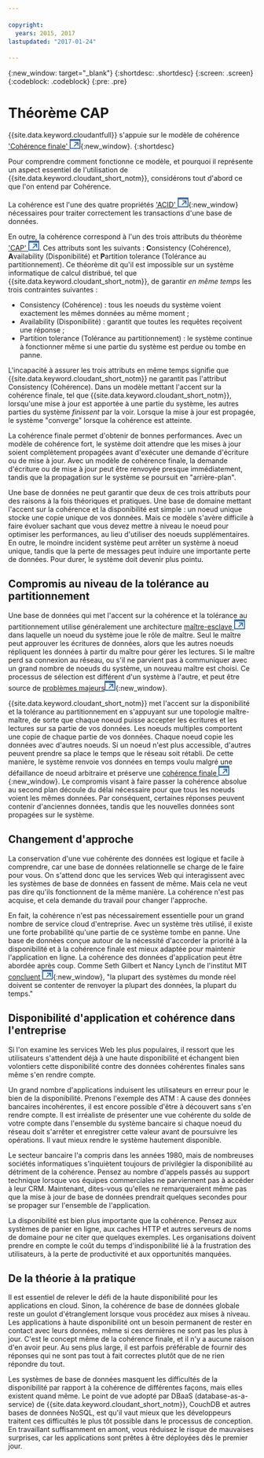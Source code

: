 ```yaml
---

copyright:
  years: 2015, 2017
lastupdated: "2017-01-24"

---
```


{:new_window: target="_blank"}
{:shortdesc: .shortdesc}
{:screen: .screen}
{:codeblock: .codeblock}
{:pre: .pre}

<!-- Acrolinx: 2017-01-24 -->

<div id="cap_theorem"></div>

<div id="consistency"></div>

# Théorème CAP

{{site.data.keyword.cloudantfull}} s'appuie sur le modèle de cohérence ['Cohérence finale' ![Icône de lien externe](../images/launch-glyph.svg "Icône de lien externe")](http://en.wikipedia.org/wiki/Eventual_consistency){:new_window}.
{:shortdesc}

Pour comprendre comment fonctionne ce modèle,
et pourquoi il représente un aspect essentiel de l'utilisation de {{site.data.keyword.cloudant_short_notm}},
considérons tout d'abord ce que l'on entend par Cohérence.

La cohérence est l'une des quatre propriétés ['ACID' ![Icône de lien externe](../images/launch-glyph.svg "Icône de lien externe")](https://en.wikipedia.org/wiki/ACID){:new_window} nécessaires pour traiter correctement les transactions d'une base de données.

En outre, la cohérence correspond à l'un des trois attributs du théorème
<a href="http://en.wikipedia.org/wiki/CAP_Theorem" target="_blank">'CAP' <img src="../images/launch-glyph.svg" alt="Icône de lien externe" title="Icône de lien externe"></a>.
Ces attributs sont les suivants : **C**onsistency (Cohérence),
**A**vailability (Disponibilité) et **P**artition tolerance (Tolérance au partitionnement).
Ce théorème dit qu'il est impossible sur un système informatique de calcul distribué, tel que {{site.data.keyword.cloudant_short_notm}}, de garantir _en même temps_ les trois contraintes suivantes :

-   Consistency (Cohérence) : tous les noeuds du système voient exactement les mêmes données au même moment ;
-   Availability (Disponibilité) : garantit que toutes les requêtes reçoivent une réponse ;
-   Partition tolerance (Tolérance au partitionnement) : le système continue à fonctionner même si une partie du système est perdue ou tombe en panne.

L'incapacité à assurer les trois attributs en même temps signifie que {{site.data.keyword.cloudant_short_notm}} ne garantit pas l'attribut Consistency (Cohérence).
Dans un modèle mettant l'accent sur la cohérence finale, tel que {{site.data.keyword.cloudant_short_notm}}, lorsqu'une mise à jour est apportée à une partie du système, les autres parties du système _finissent_ par la voir.
Lorsque la mise à jour est propagée, le système "converge" lorsque la cohérence est atteinte.

La cohérence finale permet d'obtenir de bonnes performances.
Avec un modèle de cohérence fort, le système doit attendre que les mises à jour soient complètement propagées avant d'exécuter une demande d'écriture ou de mise à jour.
Avec un modèle de cohérence finale, la demande d'écriture ou de mise à jour peut être renvoyée presque immédiatement, tandis que la propagation sur le système se poursuit en "arrière-plan".

Une base de données ne peut garantir que deux de ces trois attributs pour des raisons à la fois théoriques et pratiques.
Une base de domaine mettant l'accent sur la cohérence et la disponibilité est simple :
un noeud unique stocke une copie unique de vos données.
Mais ce modèle s'avère difficile à faire évoluer sachant que vous devez mettre à niveau le noeud pour optimiser les performances, au lieu d'utiliser des noeuds supplémentaires.
En outre, le moindre incident système peut arrêter un système à noeud unique, tandis que la perte de messages peut induire une importante perte de données.
Pour durer, le système doit devenir plus pointu.

## Compromis au niveau de la tolérance au partitionnement

Une base de données qui met l'accent sur la cohérence et la tolérance au partitionnement utilise généralement une architecture
<a href="http://en.wikipedia.org/wiki/Master/slave_(technology)" target="_blank">maître-esclave <img src="../images/launch-glyph.svg" alt="Icône de lien externe" title="Icône de lien externe"></a> dans laquelle un noeud du système joue le rôle de maître.
Seul le maître peut approuver les écritures de données, alors que les autres noeuds répliquent les données à partir du maître pour gérer les lectures.
Si le maître perd sa connexion au réseau, ou s'il ne parvient pas à communiquer avec un grand nombre de noeuds du système, un nouveau maître est choisi.
Ce processus de sélection est différent d'un système à l'autre, et peut être source de [problèmes majeurs![Icône de lien externe](../images/launch-glyph.svg "Icône de lien externe")](http://aphyr.com/posts/284-call-me-maybe-mongodb){:new_window}.

{{site.data.keyword.cloudant_short_notm}} met l'accent sur la disponibilité et la tolérance au partitionnement en s'appuyant sur une topologie maître-maître, de sorte que chaque noeud puisse accepter les écritures et les lectures sur sa partie de vos données.
Les noeuds multiples comportent une copie de chaque partie de vos données.
Chaque noeud copie les données avec d'autres noeuds.
Si un noeud n'est plus accessible, d'autres peuvent prendre sa place le temps que le réseau soit rétabli.
De cette manière, le système renvoie vos données en temps voulu malgré une défaillance de noeud arbitraire et préserve une [cohérence finale ![Icône de lien externe](../images/launch-glyph.svg "Icône de lien externe")](http://en.wikipedia.org/wiki/Eventual_consistency){:new_window}.
Le compromis visant à faire passer la cohérence absolue au second plan découle du délai nécessaire pour que tous les noeuds voient les mêmes données.
Par conséquent, certaines réponses peuvent contenir d'anciennes données, tandis que les nouvelles données sont propagées sur le système.

## Changement d'approche

La conservation d'une vue cohérente des données est logique et facile à comprendre, car une base de données relationnelle se charge de le faire pour vous.
On s'attend donc que les services Web qui interagissent avec les systèmes de base de données en fassent de même.
Mais cela ne veut pas dire qu'ils fonctionnent de la même manière.
La cohérence n'est pas acquise, et cela demande du travail pour changer l'approche.

En fait, la cohérence n'est pas nécessairement essentielle pour un grand nombre de service cloud d'entreprise.
Avec un système très utilisé, il existe une forte probabilité qu'une partie de ce système tombe en panne.
Une base de données conçue autour de la nécessité d'accorder la priorité à la disponibilité et à la cohérence finale est mieux adaptée pour maintenir l'application en ligne.
La cohérence des données d'application peut être abordée après coup.
Comme Seth Gilbert et Nancy Lynch de l'institut MIT [concluent ![Icône de lien externe](../images/launch-glyph.svg "Icône de lien externe")](http://www.glassbeam.com/sites/all/themes/glassbeam/images/blog/10.1.1.67.6951.pdf){:new_window},
"la plupart des systèmes du monde réel doivent se contenter de renvoyer la plupart des données, la plupart du temps."

## Disponibilité d'application et cohérence dans l'entreprise

Si l'on examine les services Web les plus populaires, il ressort que les utilisateurs s'attendent déjà à une haute disponibilité et échangent bien volontiers cette disponibilité contre des données cohérentes finales sans même s'en rendre compte.

Un grand nombre d'applications induisent les utilisateurs en erreur pour le bien de la disponibilité.
Prenons l'exemple des ATM :
A cause des données bancaires incohérentes, il est encore possible d'être à découvert sans s'en rendre compte.
Il est irréaliste de présenter une vue cohérente du solde de votre compte dans l'ensemble du système bancaire si chaque noeud du réseau doit s'arrêter et enregistrer cette valeur avant de poursuivre les opérations.
Il vaut mieux rendre le système hautement disponible.

Le secteur bancaire l'a compris dans les années 1980, mais de nombreuses sociétés informatiques s'inquiètent toujours de privilégier la disponibilité au détriment de la cohérence.
Pensez au nombre d'appels passés au support technique lorsque vos équipes commerciales ne parviennent pas à accéder à leur CRM.
Maintenant, dites-vous qu'elles ne remarqueraient même pas que la mise à jour de base de données prendrait quelques secondes pour se propager sur l'ensemble de l'application.

La disponibilité est bien plus importante que la cohérence.
Pensez aux systèmes de panier en ligne, aux caches HTTP et autres serveurs de noms de domaine pour ne citer que quelques exemples.
Les organisations doivent prendre en compte le coût du temps d'indisponibilité lié à la frustration des utilisateurs, à la perte de productivité et aux opportunités manquées.

## De la théorie à la pratique

Il est essentiel de relever le défi de la haute disponibilité pour les applications en cloud.
Sinon, la cohérence de base de données globale reste un goulot d'étranglement lorsque vous procédez aux mises à niveau.
Les applications à haute disponibilité ont un besoin permanent de rester en contact avec leurs données, même si ces dernières ne sont pas les plus à jour.
C'est le concept même de la cohérence finale, et il n'y a aucune raison d'en avoir peur.
Au sens plus large, il est parfois préférable de fournir des réponses qui ne sont pas tout à fait correctes plutôt que de ne rien répondre du tout.

Les systèmes de base de données masquent les difficultés de la disponibilité par rapport à la cohérence de différentes façons, mais elles existent quand même.
Le point de vue adopté par DBaaS (database-as-a-service) de {{site.data.keyword.cloudant_short_notm}}, CouchDB et autres bases de données NoSQL, est qu'il vaut mieux que les développeurs traitent ces difficultés le plus tôt possible dans le processus de conception.
En travaillant suffisamment en amont, vous réduisez le risque de mauvaises surprises, car les applications sont prêtes à être déployées dès le premier jour.
